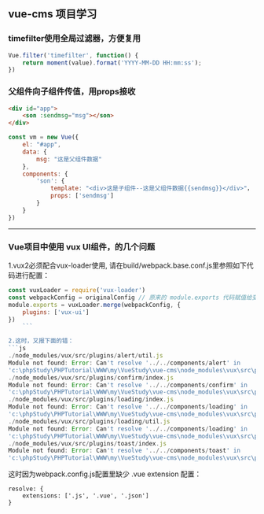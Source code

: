 ## vue-cms 项目学习

### timefilter使用全局过滤器，方便复用
```js
Vue.filter('timefilter', function() {
	return moment(value).format('YYYY-MM-DD HH:mm:ss');
})
```

### 父组件向子组件传值，用props接收
```html
<div id="app">
	<son :sendmsg="msg"></son>
</div>
```
```js
const vm = new Vue({
	el: "#app",
	data: {
		msg: "这是父组件数据"
	},
	components: {
		'son': {
			template: "<div>这是子组件--这是父组件数据{{sendmsg}}</div>"，
			props: ['sendmsg']
		}
	}
})
```
____

### Vue项目中使用 vux UI组件，的几个问题
1.vux2必须配合vux-loader使用, 请在build/webpack.base.conf.js里参照如下代码进行配置：
```js
const vuxLoader = require('vux-loader')
const webpackConfig = originalConfig // 原来的 module.exports 代码赋值给变量 webpackConfig
module.exports = vuxLoader.merge(webpackConfig, {
	plugins: ['vux-ui']
})
	```

2.这时，又报下面的错：
```js
./node_modules/vux/src/plugins/alert/util.js
Module not found: Error: Can't resolve '../../components/alert' in
'c:\phpStudy\PHPTutorial\WWW\my\VueStudy\vue-cms\node_modules\vux\src\plugins\alert'
./node_modules/vux/src/plugins/confirm/index.js
Module not found: Error: Can't resolve '../../components/confirm' in
'c:\phpStudy\PHPTutorial\WWW\my\VueStudy\vue-cms\node_modules\vux\src\plugins\confirm'
./node_modules/vux/src/plugins/loading/index.js
Module not found: Error: Can't resolve '../../components/loading' in
'c:\phpStudy\PHPTutorial\WWW\my\VueStudy\vue-cms\node_modules\vux\src\plugins\loading'
./node_modules/vux/src/plugins/loading/util.js
Module not found: Error: Can't resolve '../../components/loading' in
'c:\phpStudy\PHPTutorial\WWW\my\VueStudy\vue-cms\node_modules\vux\src\plugins\loading'
./node_modules/vux/src/plugins/toast/index.js
Module not found: Error: Can't resolve '../../components/toast' in
'c:\phpStudy\PHPTutorial\WWW\my\VueStudy\vue-cms\node_modules\vux\src\plugins\toast'
```
这时因为webpack.config.js配置里缺少 .vue extension 配置：

```
resolve: {
	extensions: ['.js', '.vue', '.json']
}
```